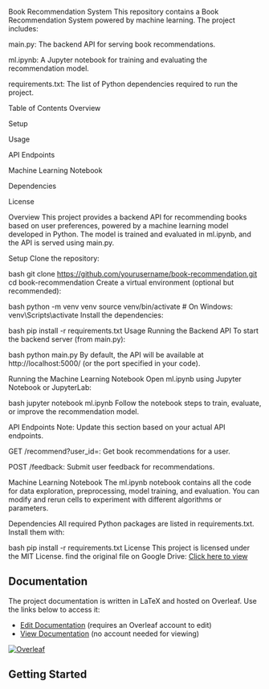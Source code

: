 Book Recommendation System
This repository contains a Book Recommendation System powered by machine learning. The project includes:

main.py: The backend API for serving book recommendations.

ml.ipynb: A Jupyter notebook for training and evaluating the recommendation model.

requirements.txt: The list of Python dependencies required to run the project.

Table of Contents
Overview

Setup

Usage

API Endpoints

Machine Learning Notebook

Dependencies

License

Overview
This project provides a backend API for recommending books based on user preferences, powered by a machine learning model developed in Python. The model is trained and evaluated in ml.ipynb, and the API is served using main.py.

Setup
Clone the repository:

bash
git clone https://github.com/yourusername/book-recommendation.git
cd book-recommendation
Create a virtual environment (optional but recommended):

bash
python -m venv venv
source venv/bin/activate  # On Windows: venv\Scripts\activate
Install the dependencies:

bash
pip install -r requirements.txt
Usage
Running the Backend API
To start the backend server (from main.py):

bash
python main.py
By default, the API will be available at http://localhost:5000/ (or the port specified in your code).

Running the Machine Learning Notebook
Open ml.ipynb using Jupyter Notebook or JupyterLab:

bash
jupyter notebook ml.ipynb
Follow the notebook steps to train, evaluate, or improve the recommendation model.

API Endpoints
Note: Update this section based on your actual API endpoints.

GET /recommend?user_id=<id>: Get book recommendations for a user.

POST /feedback: Submit user feedback for recommendations.

Machine Learning Notebook
The ml.ipynb notebook contains all the code for data exploration, preprocessing, model training, and evaluation. You can modify and rerun cells to experiment with different algorithms or parameters.

Dependencies
All required Python packages are listed in requirements.txt. Install them with:

bash
pip install -r requirements.txt
License
This project is licensed under the MIT License.
find the original file on Google Drive: [Click here to view](https://drive.google.com/file/d/1Zo0FYlKvWBtg6Ca_etscNeeNhPC-1Gz_/view?usp=sharing)

## Documentation
The project documentation is written in LaTeX and hosted on Overleaf. Use the links below to access it:

- [Edit Documentation](https://www.overleaf.com/project/rybrkxbqsfch/edit) (requires an Overleaf account to edit)
- [View Documentation](https://www.overleaf.com/read/rybrkxbqsfch#8f9013) (no account needed for viewing)

[![Overleaf](https://img.shields.io/badge/Overleaf-Edit%20LaTeX-47A141)](https://www.overleaf.com/project/rybrkxbqsfch/edit)

## Getting Started
